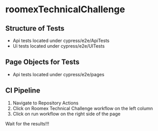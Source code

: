 # roomexTechnicalChallenge

## Structure of Tests
- Api tests located under cypress/e2e/ApiTests
- Ui tests located under cypress/e2e/UITests

## Page Objects for Tests
- Api tests located under cypress/e2e/pages
  
## CI Pipeline
1) Navigate to Repository Actions
2) Click on Roomex Technical Challenge workflow on the left column
3) Click on run workflow on the right side of the page

Wait for the results!!!
